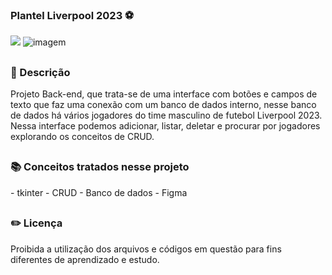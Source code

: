 ### Plantel Liverpool 2023 ⚽ 

<div style="display: inline_block">

<img src="https://img.shields.io/badge/Python-3776AB?style=for-the-badge&logo=python&logoColor=white" />


<img src="https://github.com/26Tassiofernandes/plantelliverpool/assets/86972667/9aed765a-ea41-4316-8923-a9aebae4e595" alt="imagem">
</div>


##

### 📜 Descrição 
<p>Projeto Back-end, que trata-se de uma interface com botões e campos de texto que faz uma conexão com um banco de dados interno, nesse banco
de dados há vários jogadores do time masculino de futebol Liverpool 2023. Nessa interface podemos adicionar, 
listar, deletar e procurar por jogadores explorando os conceitos de CRUD.

</p>

##

### 📚 Conceitos tratados nesse projeto
<p>
- tkinter
- CRUD
- Banco de dados
- Figma
</p>

##

### ✏️ Licença 
<p>Proibida a utilização dos arquivos e códigos em questão para fins diferentes de aprendizado e estudo.</p>

##
